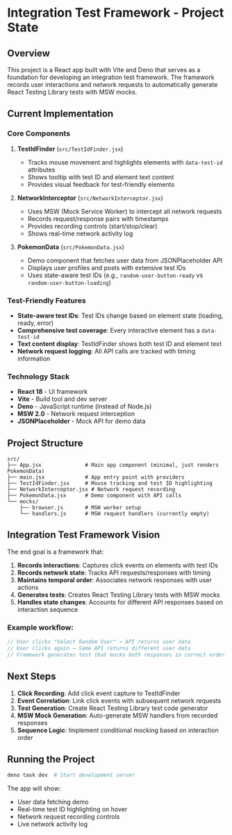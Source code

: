 # Integration Test Framework - Project State

## Overview
This project is a React app built with Vite and Deno that serves as a foundation for developing an integration test framework. The framework records user interactions and network requests to automatically generate React Testing Library tests with MSW mocks.

## Current Implementation

### Core Components

1. **TestIdFinder** (`src/TestIdFinder.jsx`)
   - Tracks mouse movement and highlights elements with `data-test-id` attributes
   - Shows tooltip with test ID and element text content
   - Provides visual feedback for test-friendly elements

2. **NetworkInterceptor** (`src/NetworkInterceptor.jsx`)
   - Uses MSW (Mock Service Worker) to intercept all network requests
   - Records request/response pairs with timestamps
   - Provides recording controls (start/stop/clear)
   - Shows real-time network activity log

3. **PokemonData** (`src/PokemonData.jsx`)
   - Demo component that fetches user data from JSONPlaceholder API
   - Displays user profiles and posts with extensive test IDs
   - Uses state-aware test IDs (e.g., `random-user-button-ready` vs `random-user-button-loading`)

### Test-Friendly Features

- **State-aware test IDs**: Test IDs change based on element state (loading, ready, error)
- **Comprehensive test coverage**: Every interactive element has a `data-test-id`
- **Text content display**: TestIdFinder shows both test ID and element text
- **Network request logging**: All API calls are tracked with timing information

### Technology Stack

- **React 18** - UI framework
- **Vite** - Build tool and dev server
- **Deno** - JavaScript runtime (instead of Node.js)
- **MSW 2.0** - Network request interception
- **JSONPlaceholder** - Mock API for demo data

## Project Structure

```
src/
├── App.jsx              # Main app component (minimal, just renders PokemonData)
├── main.jsx             # App entry point with providers
├── TestIdFinder.jsx     # Mouse tracking and test ID highlighting
├── NetworkInterceptor.jsx # Network request recording
├── PokemonData.jsx      # Demo component with API calls
└── mocks/
    ├── browser.js       # MSW worker setup
    └── handlers.js      # MSW request handlers (currently empty)
```

## Integration Test Framework Vision

The end goal is a framework that:

1. **Records interactions**: Captures click events on elements with test IDs
2. **Records network state**: Tracks API requests/responses with timing
3. **Maintains temporal order**: Associates network responses with user actions
4. **Generates tests**: Creates React Testing Library tests with MSW mocks
5. **Handles state changes**: Accounts for different API responses based on interaction sequence

### Example workflow:
```javascript
// User clicks "Select Random User" → API returns user data
// User clicks again → Same API returns different user data
// Framework generates test that mocks both responses in correct order
```

## Next Steps

1. **Click Recording**: Add click event capture to TestIdFinder
2. **Event Correlation**: Link click events with subsequent network requests
3. **Test Generation**: Create React Testing Library test code generator
4. **MSW Mock Generation**: Auto-generate MSW handlers from recorded responses
5. **Sequence Logic**: Implement conditional mocking based on interaction order

## Running the Project

```bash
deno task dev  # Start development server
```

The app will show:
- User data fetching demo
- Real-time test ID highlighting on hover
- Network request recording controls
- Live network activity log